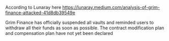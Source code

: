 According to Lunaray here https://lunaray.medium.com/analysis-of-grim-finance-attacked-41d8db39549e

Grim Finance has officially suspended all vaults and reminded users to withdraw all their funds as soon as possible. The contract modification plan and compensation plan have not yet been declared
